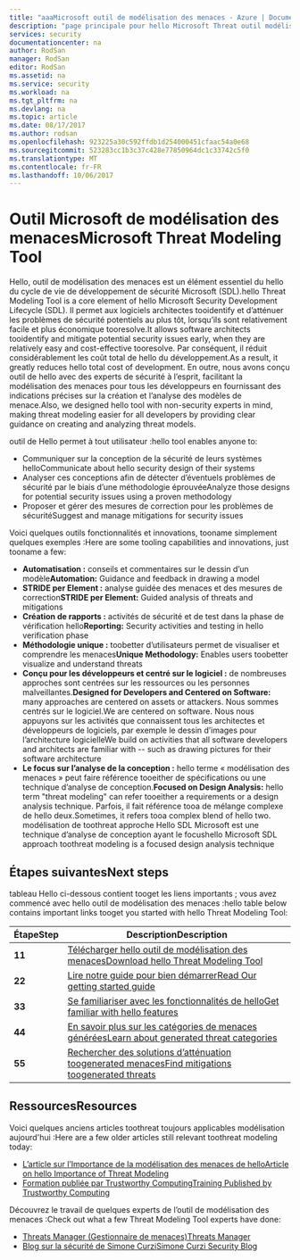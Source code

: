 ```yaml
---
title: "aaaMicrosoft outil de modélisation des menaces - Azure | Documents Microsoft"
description: "page principale pour hello Microsoft Threat outil modélisation, contenant des informations sur la mise en route avec l’outil hello, y compris les processus de modélisation des menaces hello"
services: security
documentationcenter: na
author: RodSan
manager: RodSan
editor: RodSan
ms.assetid: na
ms.service: security
ms.workload: na
ms.tgt_pltfrm: na
ms.devlang: na
ms.topic: article
ms.date: 08/17/2017
ms.author: rodsan
ms.openlocfilehash: 923225a30c592ffdb1d254000451cfaac54a0e68
ms.sourcegitcommit: 523283cc1b3c37c428e77850964dc1c33742c5f0
ms.translationtype: MT
ms.contentlocale: fr-FR
ms.lasthandoff: 10/06/2017
---
```

# <a name="microsoft-threat-modeling-tool"></a><span data-ttu-id="938f5-103">Outil Microsoft de modélisation des menaces</span><span class="sxs-lookup"><span data-stu-id="938f5-103">Microsoft Threat Modeling Tool</span></span>

<span data-ttu-id="938f5-104">Hello, outil de modélisation des menaces est un élément essentiel du hello du cycle de vie de développement de sécurité Microsoft (SDL).</span><span class="sxs-lookup"><span data-stu-id="938f5-104">hello Threat Modeling Tool is a core element of hello Microsoft Security Development Lifecycle (SDL).</span></span> <span data-ttu-id="938f5-105">Il permet aux logiciels architectes tooidentify et d’atténuer les problèmes de sécurité potentiels au plus tôt, lorsqu’ils sont relativement facile et plus économique tooresolve.</span><span class="sxs-lookup"><span data-stu-id="938f5-105">It allows software architects tooidentify and mitigate potential security issues early, when they are relatively easy and cost-effective tooresolve.</span></span> <span data-ttu-id="938f5-106">Par conséquent, il réduit considérablement les coût total de hello du développement.</span><span class="sxs-lookup"><span data-stu-id="938f5-106">As a result, it greatly reduces hello total cost of development.</span></span> <span data-ttu-id="938f5-107">En outre, nous avons conçu outil de hello avec des experts de sécurité à l’esprit, facilitant la modélisation des menaces pour tous les développeurs en fournissant des indications précises sur la création et l’analyse des modèles de menace.</span><span class="sxs-lookup"><span data-stu-id="938f5-107">Also, we designed hello tool with non-security experts in mind, making threat modeling easier for all developers by providing clear guidance on creating and analyzing threat models.</span></span> 

<span data-ttu-id="938f5-108">outil de Hello permet à tout utilisateur :</span><span class="sxs-lookup"><span data-stu-id="938f5-108">hello tool enables anyone to:</span></span>

* <span data-ttu-id="938f5-109">Communiquer sur la conception de la sécurité de leurs systèmes hello</span><span class="sxs-lookup"><span data-stu-id="938f5-109">Communicate about hello security design of their systems</span></span>
* <span data-ttu-id="938f5-110">Analyser ces conceptions afin de détecter d’éventuels problèmes de sécurité par le biais d’une méthodologie éprouvée</span><span class="sxs-lookup"><span data-stu-id="938f5-110">Analyze those designs for potential security issues using a proven methodology</span></span>
* <span data-ttu-id="938f5-111">Proposer et gérer des mesures de correction pour les problèmes de sécurité</span><span class="sxs-lookup"><span data-stu-id="938f5-111">Suggest and manage mitigations for security issues</span></span>

<span data-ttu-id="938f5-112">Voici quelques outils fonctionnalités et innovations, tooname simplement quelques exemples :</span><span class="sxs-lookup"><span data-stu-id="938f5-112">Here are some tooling capabilities and innovations, just tooname a few:</span></span>

* <span data-ttu-id="938f5-113">**Automatisation :** conseils et commentaires sur le dessin d’un modèle</span><span class="sxs-lookup"><span data-stu-id="938f5-113">**Automation:** Guidance and feedback in drawing a model</span></span>
* <span data-ttu-id="938f5-114">**STRIDE per Element :** analyse guidée des menaces et des mesures de correction</span><span class="sxs-lookup"><span data-stu-id="938f5-114">**STRIDE per Element:** Guided analysis of threats and mitigations</span></span>
* <span data-ttu-id="938f5-115">**Création de rapports :** activités de sécurité et de test dans la phase de vérification hello</span><span class="sxs-lookup"><span data-stu-id="938f5-115">**Reporting:** Security activities and testing in hello verification phase</span></span>
* <span data-ttu-id="938f5-116">**Méthodologie unique :** toobetter d’utilisateurs permet de visualiser et comprendre les menaces</span><span class="sxs-lookup"><span data-stu-id="938f5-116">**Unique Methodology:** Enables users toobetter visualize and understand threats</span></span>
* <span data-ttu-id="938f5-117">**Conçu pour les développeurs et centré sur le logiciel :** de nombreuses approches sont centrées sur les ressources ou les personnes malveillantes.</span><span class="sxs-lookup"><span data-stu-id="938f5-117">**Designed for Developers and Centered on Software:** many approaches are centered on assets or attackers.</span></span> <span data-ttu-id="938f5-118">Nous sommes centrés sur le logiciel.</span><span class="sxs-lookup"><span data-stu-id="938f5-118">We are centered on software.</span></span> <span data-ttu-id="938f5-119">Nous nous appuyons sur les activités que connaissent tous les architectes et développeurs de logiciels, par exemple le dessin d’images pour l’architecture logicielle</span><span class="sxs-lookup"><span data-stu-id="938f5-119">We build on activities that all software developers and architects are familiar with -- such as drawing pictures for their software architecture</span></span>
* <span data-ttu-id="938f5-120">**Le focus sur l’analyse de la conception :** hello terme « modélisation des menaces » peut faire référence tooeither de spécifications ou une technique d’analyse de conception.</span><span class="sxs-lookup"><span data-stu-id="938f5-120">**Focused on Design Analysis:** hello term "threat modeling" can refer tooeither a requirements or a design analysis technique.</span></span> <span data-ttu-id="938f5-121">Parfois, il fait référence tooa de mélange complexe de hello deux.</span><span class="sxs-lookup"><span data-stu-id="938f5-121">Sometimes, it refers tooa complex blend of hello two.</span></span> <span data-ttu-id="938f5-122">modélisation de toothreat approche Hello SDL Microsoft est une technique d’analyse de conception ayant le focus</span><span class="sxs-lookup"><span data-stu-id="938f5-122">hello Microsoft SDL approach toothreat modeling is a focused design analysis technique</span></span>

## <a name="next-steps"></a><span data-ttu-id="938f5-123">Étapes suivantes</span><span class="sxs-lookup"><span data-stu-id="938f5-123">Next steps</span></span>

<span data-ttu-id="938f5-124">tableau Hello ci-dessous contient tooget les liens importants ; vous avez commencé avec hello outil de modélisation des menaces :</span><span class="sxs-lookup"><span data-stu-id="938f5-124">hello table below contains important links tooget you started with hello Threat Modeling Tool:</span></span>

| <span data-ttu-id="938f5-125">Étape</span><span class="sxs-lookup"><span data-stu-id="938f5-125">Step</span></span>  | <span data-ttu-id="938f5-126">Description</span><span class="sxs-lookup"><span data-stu-id="938f5-126">Description</span></span>                                                                                   |
| ----- | --------------------------------------------------------------------------------------------- |
| <span data-ttu-id="938f5-127">**1**</span><span class="sxs-lookup"><span data-stu-id="938f5-127">**1**</span></span> | [<span data-ttu-id="938f5-128">Télécharger hello outil de modélisation des menaces</span><span class="sxs-lookup"><span data-stu-id="938f5-128">Download hello Threat Modeling Tool</span></span>](https://aka.ms/tmtpreview)                                |
| <span data-ttu-id="938f5-129">**2**</span><span class="sxs-lookup"><span data-stu-id="938f5-129">**2**</span></span> | [<span data-ttu-id="938f5-130">Lire notre guide pour bien démarrer</span><span class="sxs-lookup"><span data-stu-id="938f5-130">Read Our getting started guide</span></span>](./azure-security-threat-modeling-tool-getting-started.md)    |
| <span data-ttu-id="938f5-131">**3**</span><span class="sxs-lookup"><span data-stu-id="938f5-131">**3**</span></span> | [<span data-ttu-id="938f5-132">Se familiariser avec les fonctionnalités de hello</span><span class="sxs-lookup"><span data-stu-id="938f5-132">Get familiar with hello features</span></span>](./azure-security-threat-modeling-tool-feature-overview.md)   |
| <span data-ttu-id="938f5-133">**4**</span><span class="sxs-lookup"><span data-stu-id="938f5-133">**4**</span></span> | [<span data-ttu-id="938f5-134">En savoir plus sur les catégories de menaces générées</span><span class="sxs-lookup"><span data-stu-id="938f5-134">Learn about generated threat categories</span></span>](./azure-security-threat-modeling-tool-threats.md)   |
| <span data-ttu-id="938f5-135">**5**</span><span class="sxs-lookup"><span data-stu-id="938f5-135">**5**</span></span> | [<span data-ttu-id="938f5-136">Rechercher des solutions d’atténuation toogenerated menaces</span><span class="sxs-lookup"><span data-stu-id="938f5-136">Find mitigations toogenerated threats</span></span>](./azure-security-threat-modeling-tool-mitigations.md) |

## <a name="resources"></a><span data-ttu-id="938f5-137">Ressources</span><span class="sxs-lookup"><span data-stu-id="938f5-137">Resources</span></span>

<span data-ttu-id="938f5-138">Voici quelques anciens articles toothreat toujours applicables modélisation aujourd'hui :</span><span class="sxs-lookup"><span data-stu-id="938f5-138">Here are a few older articles still relevant toothreat modeling today:</span></span>

* [<span data-ttu-id="938f5-139">L’article sur l’Importance de la modélisation des menaces de hello</span><span class="sxs-lookup"><span data-stu-id="938f5-139">Article on hello Importance of Threat Modeling</span></span>](https://msdn.microsoft.com/magazine/dd347831.aspx)
* [<span data-ttu-id="938f5-140">Formation publiée par Trustworthy Computing</span><span class="sxs-lookup"><span data-stu-id="938f5-140">Training Published by Trustworthy Computing</span></span>](https://www.microsoft.com/download/details.aspx?id=16420)

<span data-ttu-id="938f5-141">Découvrez le travail de quelques experts de l’outil de modélisation des menaces :</span><span class="sxs-lookup"><span data-stu-id="938f5-141">Check out what a few Threat Modeling Tool experts have done:</span></span>

* [<span data-ttu-id="938f5-142">Threats Manager (Gestionnaire de menaces)</span><span class="sxs-lookup"><span data-stu-id="938f5-142">Threats Manager</span></span>](https://simoneonsecurity.com/threatsmanagersetup-v1-5-10/)
* [<span data-ttu-id="938f5-143">Blog sur la sécurité de Simone Curzi</span><span class="sxs-lookup"><span data-stu-id="938f5-143">Simone Curzi Security Blog</span></span>](https://simoneonsecurity.com/)